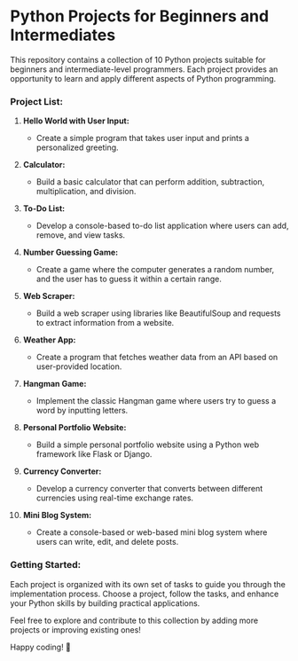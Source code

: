 # Python Projects for Beginners and Intermediates

This repository contains a collection of 10 Python projects suitable for beginners and intermediate-level programmers. Each project provides an opportunity to learn and apply different aspects of Python programming.

### Project List:

1. **Hello World with User Input:**
   - Create a simple program that takes user input and prints a personalized greeting.

2. **Calculator:**
   - Build a basic calculator that can perform addition, subtraction, multiplication, and division.

3. **To-Do List:**
   - Develop a console-based to-do list application where users can add, remove, and view tasks.

4. **Number Guessing Game:**
   - Create a game where the computer generates a random number, and the user has to guess it within a certain range.

5. **Web Scraper:**
   - Build a web scraper using libraries like BeautifulSoup and requests to extract information from a website.

6. **Weather App:**
   - Create a program that fetches weather data from an API based on user-provided location.

7. **Hangman Game:**
   - Implement the classic Hangman game where users try to guess a word by inputting letters.

8. **Personal Portfolio Website:**
   - Build a simple personal portfolio website using a Python web framework like Flask or Django.

9. **Currency Converter:**
   - Develop a currency converter that converts between different currencies using real-time exchange rates.

10. **Mini Blog System:**
    - Create a console-based or web-based mini blog system where users can write, edit, and delete posts.

### Getting Started:

Each project is organized with its own set of tasks to guide you through the implementation process. Choose a project, follow the tasks, and enhance your Python skills by building practical applications.

Feel free to explore and contribute to this collection by adding more projects or improving existing ones!

Happy coding! 🚀
